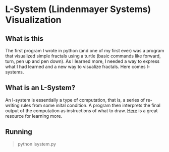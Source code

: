 # L-System (Lindenmayer Systems) Visualization

## What is this
The first program I wrote in python (and one of my first ever) was a program that visualized simple fractals using a turtle (basic commands like forward, turn, pen up and pen down). As I learned more, I needed a way to express what I had learned and a new way to visualize fractals. Here comes l-systems.

## What is an L-System?
An l-system is essentially a type of computation, that is, a series of re-writing rules from some inital condition. A program then interprets the final output of the computation as instructions of what to draw. [Here](http://paulbourke.net/fractals/lsys/) is a great resource for learning more.

## Running
> python lsystem.py
